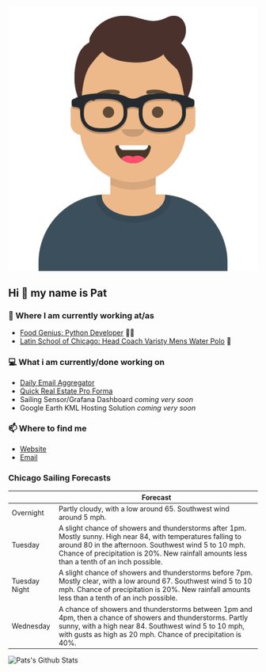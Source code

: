 [![Social banner for p-j-falconer](https://raw.githubusercontent.com/P-J-FALCONER/P-J-FALCONER/master/assets/avataaars.svg)](https://patfalconer.com/)
## Hi :wave: my name is Pat

### 💼 Where I am currently working at/as
- [Food Genius: Python Developer](https://getfoodgenius.com/) 🍔🐍
- [Latin School of Chicago: Head Coach Varisty Mens Water Polo](https://www.latinschool.org/) 🤽


### 💻 What i am currently/done working on
 - [Daily Email Aggregator](https://github.com/P-J-FALCONER/dott_daily_mail)
 - [Quick Real Estate Pro Forma](https://github.com/P-J-FALCONER/henry)
 - Sailing Sensor/Grafana Dashboard *coming very soon*
 - Google Earth KML Hosting Solution *coming very soon*

### 📫 Where to find me
 - [Website](https://patfalconer.com/)
 - [Email](mailto:patrick.j.falconer@gmail.com)


### Chicago Sailing Forecasts
|   | Forecast  |
|---|---|
| Overnight | Partly cloudy, with a low around 65. Southwest wind around 5 mph. |
| Tuesday | A slight chance of showers and thunderstorms after 1pm. Mostly sunny. High near 84, with temperatures falling to around 80 in the afternoon. Southwest wind 5 to 10 mph. Chance of precipitation is 20%. New rainfall amounts less than a tenth of an inch possible. |
| Tuesday Night | A slight chance of showers and thunderstorms before 7pm. Mostly clear, with a low around 67. Southwest wind 5 to 10 mph. Chance of precipitation is 20%. New rainfall amounts less than a tenth of an inch possible. |
| Wednesday | A chance of showers and thunderstorms between 1pm and 4pm, then a chance of showers and thunderstorms. Partly sunny, with a high near 84. Southwest wind 5 to 10 mph, with gusts as high as 20 mph. Chance of precipitation is 40%. |

![Pats's Github Stats](https://github-readme-stats.vercel.app/api?username=p-j-falconer&show_icons=true&theme=radical)
